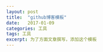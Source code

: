```yaml
---
layout:	post
title:	"github博客模板"
date:	2017-01-09
categories:	工具
tags: 工具
excerpt: 为了方面文章撰写，添加这个模板
---
```



